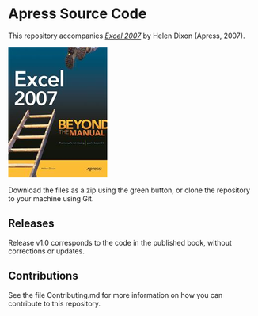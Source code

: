 # Apress Source Code

This repository accompanies [*Excel 2007*](http://www.apress.com/9781590597989) by Helen Dixon (Apress, 2007).

![Cover image](9781590597989.jpg)

Download the files as a zip using the green button, or clone the repository to your machine using Git.

## Releases

Release v1.0 corresponds to the code in the published book, without corrections or updates.

## Contributions

See the file Contributing.md for more information on how you can contribute to this repository.
